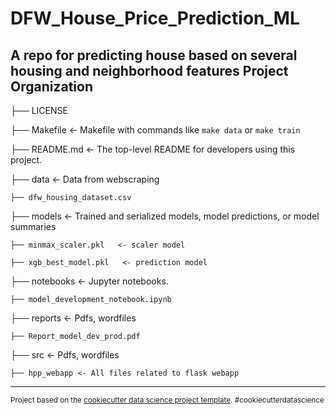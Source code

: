 DFW_House_Price_Prediction_ML
==============================

A repo for predicting house based on several housing and neighborhood features
Project Organization
------------
├── LICENSE

├── Makefile           <- Makefile with commands like `make data` or `make train`

├── README.md          <- The top-level README for developers using this project.

├── data                <- Data from webscraping

    ├── dfw_housing_dataset.csv 

├── models  <- Trained and serialized models, model predictions, or model summaries

    ├── minmax_scaler.pkl   <- scaler model
    
    ├── xgb_best_model.pkl   <- prediction model
    
├── notebooks          <- Jupyter notebooks. 

    ├── model_development_notebook.ipynb 
   
├── reports          <- Pdfs, wordfiles 

    ├── Report_model_dev_prod.pdf 
   
├── src          <- Pdfs, wordfiles 

    ├── hpp_webapp <- All files related to flask webapp
    
--------

<p><small>Project based on the <a target="_blank" href="https://drivendata.github.io/cookiecutter-data-science/">cookiecutter data science project template</a>. #cookiecutterdatascience</small></p>
